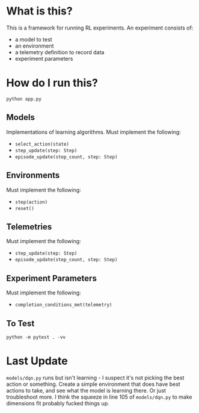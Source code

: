# What is this? 
This is a framework for running RL experiments. An experiment consists of:
- a model to test 
- an environment
- a telemetry definition to record data
- experiment parameters

# How do I run this? 
`python app.py`

## Models
Implementations of learning algorithms. Must implement the following: 
- `select_action(state)`
- `step_update(step: Step)` 
- `episode_update(step_count, step: Step)`

## Environments
Must implement the following:
- `step(action)`
- `reset()`

## Telemetries
Must implement the following:
- `step_update(step: Step)`
- `episode_update(step_count, step: Step)`

## Experiment Parameters
Must implement the following:
- `completion_conditions_met(telemetry)`

## To Test
`python -m pytest . -vv`

# Last Update
`models/dqn.py` runs but isn't learning - I suspect it's not picking the best action or something. Create a simple environment that does have best actions to take, and see what the model is learning there. Or just troubleshoot more. I think the squeeze in line 105 of `models/dqn.py` to make dimensions fit probably fucked things up. 